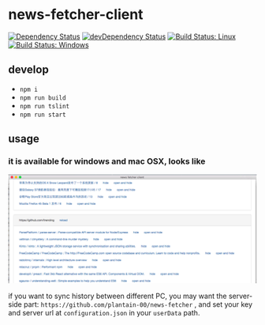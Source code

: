 # news-fetcher-client

[![Dependency Status](https://david-dm.org/plantain-00/news-fetcher-client.svg)](https://david-dm.org/plantain-00/news-fetcher-client)
[![devDependency Status](https://david-dm.org/plantain-00/news-fetcher-client/dev-status.svg)](https://david-dm.org/plantain-00/news-fetcher-client#info=devDependencies)
[![Build Status: Linux](https://travis-ci.org/plantain-00/news-fetcher-client.svg?branch=master)](https://travis-ci.org/plantain-00/news-fetcher-client)
[![Build Status: Windows](https://ci.appveyor.com/api/projects/status/github/plantain-00/news-fetcher-client?branch=master&svg=true)](https://ci.appveyor.com/project/plantain-00/news-fetcher-client/branch/master)

## develop

- `npm i`
- `npm run build`
- `npm run tslint`
- `npm run start`

## usage

### it is available for windows and mac OSX, looks like

![](./sample.png)

if you want to sync history between different PC, you may want the server-side part: `https://github.com/plantain-00/news-fetcher` , and set your key and server url at `configuration.json` in your `userData` path.
